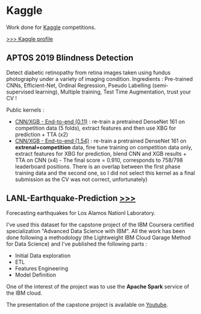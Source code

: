 # Kaggle
Work done for [Kaggle](http://www.kaggle.com) competitions. 

[>>> Kaggle profile](https://www.kaggle.com/jtbontinck)

## APTOS 2019 Blindness Detection
Detect diabetic retinopathy from retina images taken using fundus photography under a variety of imaging condition.
Ingredients : Pre-trained CNNs, Efficient-Net, Ordinal Regression, Pseudo Labelling (semi-supervised learning), Multiple training, Test Time Augmentation, trust your CV !

Public kernels : 
- [CNN/XGB - End-to-end (0.11)](https://www.kaggle.com/jtbontinck/cnn-xgb-end-to-end-0-11) : re-train a pretrained DenseNet 161 on competition data (5 folds), extract features and then use XBG for prediction + TTA (x2)
- [CNN/XGB - End-to-end (1.54)](https://www.kaggle.com/jtbontinck/cnn-xgb-end-to-end-1-54) : re-train a pretrained DenseNet 161 on **extrenal+competition** data, fine tune training on competition data only, extract features for XBG for prediction, blend CNN and XGB results + TTA on CNN (x4) - The final score = 0.910, corresponds to 758/798 leaderboard positions. There is an overlap between the first phase training data and the second one, so I did not select this kernel as a final submission as the CV was not correct, unfortunately)

## LANL-Earthquake-Prediction [>>>](https://github.com/jxtrbtk/kaggle/tree/master/LANL-Earthquake-Prediction)
Forecasting earthquakes for Los Alamos Nationl Laboratory.

I've used this dataset for the capstone project of the IBM Coursera certified specialization "Advanced Data Science with IBM".
All the work has been done following a methodology (the Lightweight IBM Cloud Garage Method for Data Science) and I've published the following parts : 
- Initial Data exploration
- ETL
- Features Engineering
- Model Definition

One of the interest of the project was to use the **Apache Spark** service of the IBM cloud.

The presentation of the capstone project is available on [Youtube](https://youtu.be/okrR7Krd9z4).

